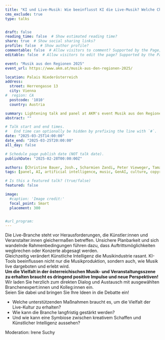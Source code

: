 ```yaml
---
title: "KI und Live-Musik: Wie beeinflusst KI die Live-Musik? Welche Chancen und Risiken bringt sie mit sich? Wie kann eine Symbiose zwischen kreativem Schaffen und Künstlicher Intelligenz aussehen?"
cms_exclude: true
type: talks


draft: false
reading_time: false  # Show estimated reading time?
share: true  # Show social sharing links?
profile: false  # Show author profile?
commentable: false  # Allow visitors to comment? Supported by the Page, Post, and Docs content types.
editable: false  # Allow visitors to edit the page? Supported by the Page, Post, and Docs content types.

event: "Musik aus den Regionen 2025"
event_url: https://www.akm.at/musik-aus-den-regionen-2025/

location: Palais Niederösterreich
address:
  street: Herrengasse 13 
  city: Vienna
#  region: CA
  postcode: '1010'
  country: Austria

summary: Lightening talk and panel at AKM's event Musik aus den Regionen 2025.
abstract: ""

# Talk start and end times.
#   End time can optionally be hidden by prefixing the line with `#`.
date: "2025-03-25T14:00:00"
date_end: "2025-03-25T20:00:00"
all_day: false

# Schedule page publish date (NOT talk date).
publishDate: "2025-02-28T00:00:00Z"

authors: [Christine Bauer, Josh., Scharmien Zandi, Peter Vieweger, Tamara Ofenauer-Haas, Irene Suchy]
tags: [panel, AI, artificial intelligence, music, GenAI, culture, copyright]

# Is this a featured talk? (true/false)
featured: false

image:
  #caption: 'Image credit:'
  focal_point: Smart
  placement: 300


#url_program: 
---
```


Die Live-Branche steht vor Herausforderungen, die Künstler:innen und Veranstalter:innen gleichermaßen betreffen. Unsichere Planbarkeit und sich wandelnde Rahmenbedingungen führen dazu, dass Auftrittsmöglichkeiten wegbrechen oder Konzerte abgesagt werden.<br>
Gleichzeitig verändert Künstliche Intelligenz die Musikindustrie rasant. KI-Tools beeinflussen nicht nur die Musikproduktion, sondern auch, wie Musik live dargeboten und erlebt wird.
<br>
**Um die Vielfalt in der österreichischen Musik- und Veranstaltungsszene zu erhalten braucht es dringend positive Impulse und neue Perspektiven!**
<br>
Wir laden Sie herzlich zum direkten Dialog und Austausch mit ausgewählten Branchenexpert:innen und Kolleg:innen ein. 
<br>
Seien Sie dabei und bringen Sie Ihre Ideen in die Debatte ein!

- Welche unterstützenden Maßnahmen braucht es, um die Vielfalt der Live-Kultur zu erhalten?  
- Wie kann die Branche langfristig gestärkt werden?  
- Und wie kann eine Symbiose zwischen kreativem Schaffen und Künstlicher Intelligenz aussehen?

Moderation: Irene Suchy